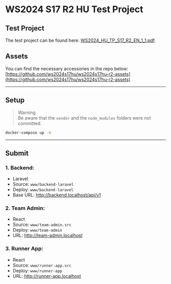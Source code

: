 # WS2024 S17 R2 HU Test Project

## Test Project

The test project can be found here: [WS2024_HU_TP_S17_R2_EN_1_1.pdf](./WS2024_HU_TP_S17_R2_EN_1_1.pdf).

## Assets

You can find the necessary accessories in the repo below: [https://github.com/ws2024s17hu/ws2024s17hu-r2-assets](https://github.com/ws2024s17hu/ws2024s17hu-r2-assets)

---

## Setup

> Warning  
> Be aware that the `vendor` and the `node_modules` folders were not committed.

```sh
docker-compose up -d
```

---

## Submit

### 1. Backend:

- Laravel
- Source: `www/backend-laravel`
- Deploy: `www/backend-laravel`
- Base URL: http://backend.localhost/api/v1

### 2. Team Admin:

- React
- Source: `www/team-admin.src`
- Deploy: `www/team-admin`
- URL: http://team-admin.localhost

### 3. Runner App:

- React
- Source: `www/runner-app.src`
- Deploy: `www/runner-app`
- URL: http://runner-app.localhost
